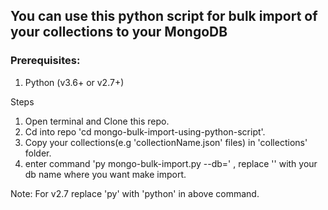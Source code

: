 ## You can use this python script for bulk import of your collections to your MongoDB

### Prerequisites:
1. Python (v3.6+ or v2.7+)

Steps
1. Open terminal and Clone this repo.
2. Cd into repo 'cd mongo-bulk-import-using-python-script'.
3. Copy your collections(e.g 'collectionName.json' files) in 'collections' folder.
4. enter command 'py mongo-bulk-import.py --db=<enter-your-db-name>' , replace '<enter-your-db-name>' with your db name where you want make import.

Note: For v2.7 replace 'py' with 'python' in above command. 

